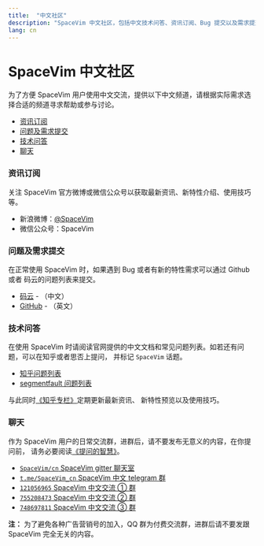 ```yaml
---
title:  "中文社区"
description: "SpaceVim 中文社区，包括中文技术问答、资讯订阅、Bug 提交以及需求提交，让沟通更加便利。"
lang: cn
---
```


# SpaceVim 中文社区

为了方便 SpaceVim 用户使用中文交流，提供以下中文频道，请根据实际需求选择合适的频道寻求帮助或参与讨论。

<!-- vim-markdown-toc GFM -->

- [资讯订阅](#资讯订阅)
- [问题及需求提交](#问题及需求提交)
- [技术问答](#技术问答)
- [聊天](#聊天)

<!-- vim-markdown-toc -->

### 资讯订阅

关注 SpaceVim 官方微博或微信公众号以获取最新资讯、新特性介绍、使用技巧等。

- <i class="fab fa-weibo"></i> 新浪微博：[@SpaceVim](https://weibo.com/SpaceVim)
- <i class="fab fa-weixin"></i> 微信公众号：SpaceVim


### 问题及需求提交

在正常使用 SpaceVim 时，如果遇到 Bug 或者有新的特性需求可以通过 Github 或者 码云的问题列表来提交。

- [码云](https://gitee.com/spacevim/SpaceVim/issues) - （中文）
- [GitHub](https://github.com/SpaceVim/SpaceVim) - （英文）

### 技术问答

在使用 SpaceVim 时请阅读官网提供的中文文档和常见问题列表。如若还有问题，可以在知乎或者思否上提问，
并标记 `SpaceVim` 话题。

- [知乎问题列表](https://www.zhihu.com/topic/20168681/hot)
- [segmentfault 问题列表](https://segmentfault.com/t/spacevim)

与此同时[《知乎专栏》](https://zhuanlan.zhihu.com/SpaceVim)定期更新最新资讯、
新特性预览以及使用技巧。

### 聊天

作为 SpaceVim 用户的日常交流群，进群后，请不要发布无意义的内容，在你提问前，
请务必要阅读[《提问的智慧》](http://doc.zengrong.net/smart-questions/cn.html)。

- <i class="fab fa-gitter"></i> [`SpaceVim/cn` SpaceVim gitter 聊天室](https://gitter.im/SpaceVim/cn)
- <i class="fab fa-telegram-plane"></i> [`t.me/SpaceVim_cn` SpaceVim 中文 telegram 群](https://t.me/SpaceVim_cn)
- <i class="fab fa-qq"></i> [`121056965` SpaceVim 中文交流 ① 群](https://jq.qq.com/?_wv=1027&k=43DB6SG)
- <i class="fab fa-qq"></i> [`755208473` SpaceVim 中文交流 ② 群](https://jq.qq.com/?_wv=1027&k=5uBbMuA)
- <i class="fab fa-qq"></i> [`748697811` SpaceVim 中文交流 ③ 群](https://jq.qq.com/?_wv=1027&k=5DqbuMV)

**注：** 为了避免各种广告营销号的加入，QQ 群为付费交流群，进群后请不要发跟 SpaceVim 完全无关的内容。
